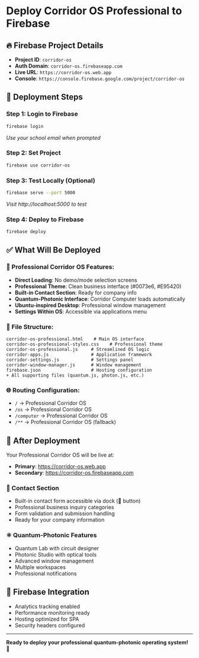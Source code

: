 # Deploy Corridor OS Professional to Firebase

## 🔥 Firebase Project Details
- **Project ID**: `corridor-os`
- **Auth Domain**: `corridor-os.firebaseapp.com`
- **Live URL**: `https://corridor-os.web.app`
- **Console**: `https://console.firebase.google.com/project/corridor-os`

## 🚀 Deployment Steps

### Step 1: Login to Firebase
```bash
firebase login
```
*Use your school email when prompted*

### Step 2: Set Project
```bash
firebase use corridor-os
```

### Step 3: Test Locally (Optional)
```bash
firebase serve --port 5000
```
*Visit http://localhost:5000 to test*

### Step 4: Deploy to Firebase
```bash
firebase deploy
```

## ✅ What Will Be Deployed

### 🎯 Professional Corridor OS Features:
- **Direct Loading**: No demo/mode selection screens
- **Professional Theme**: Clean business interface (#0073e6, #E95420)
- **Built-in Contact Section**: Ready for company info
- **Quantum-Photonic Interface**: Corridor Computer loads automatically
- **Ubuntu-inspired Desktop**: Professional window management
- **Settings Within OS**: Accessible via applications menu

### 📁 File Structure:
```
corridor-os-professional.html    # Main OS interface
corridor-os-professional-styles.css    # Professional theme
corridor-os-professional.js     # Streamlined OS logic
corridor-apps.js                # Application framework
corridor-settings.js            # Settings panel
corridor-window-manager.js      # Window management
firebase.json                   # Hosting configuration
+ All supporting files (quantum.js, photon.js, etc.)
```

### 🌐 Routing Configuration:
- `/` → Professional Corridor OS
- `/os` → Professional Corridor OS  
- `/computer` → Professional Corridor OS
- `/**` → Professional Corridor OS (fallback)

## 🎉 After Deployment

Your Professional Corridor OS will be live at:
- **Primary**: https://corridor-os.web.app
- **Secondary**: https://corridor-os.firebaseapp.com

### 📧 Contact Section
- Built-in contact form accessible via dock (📧 button)
- Professional business inquiry categories
- Form validation and submission handling
- Ready for your company information

### ⚛️ Quantum-Photonic Features
- Quantum Lab with circuit designer
- Photonic Studio with optical tools
- Advanced window management
- Multiple workspaces
- Professional notifications

## 🔧 Firebase Integration
- Analytics tracking enabled
- Performance monitoring ready
- Hosting optimized for SPA
- Security headers configured

---

**Ready to deploy your professional quantum-photonic operating system!** 🚀






